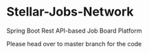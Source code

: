 # Stellar-Jobs-Network
Spring Boot Rest API-based Job Board Platform

Please head over to master branch for the code
